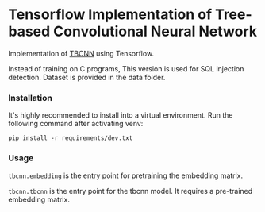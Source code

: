 # Tensorflow Implementation of Tree-based Convolutional Neural Network

Implementation of [TBCNN](https://sites.google.com/site/treebasedcnn/) using Tensorflow.

Instead of training on C programs, This version is used for SQL injection detection. Dataset is provided in the data folder.


### Installation
It's highly recommended to install into a virtual environment. Run the following command after activating venv:

`pip install -r requirements/dev.txt`

### Usage
`tbcnn.embedding` is the entry point for pretraining the embedding matrix.

`tbcnn.tbcnn` is the entry point for the tbcnn model. It requires a pre-trained embedding matrix.
